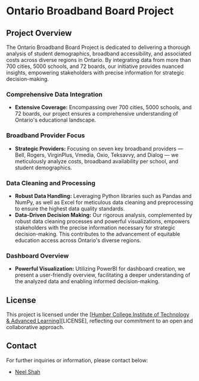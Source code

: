 # Ontario Broadband Board Project

## Project Overview

The Ontario Broadband Board Project is dedicated to delivering a thorough analysis of student demographics, broadband accessibility, and associated costs across diverse regions in Ontario. By integrating data from more than 700 cities, 5000 schools, and 72 boards, our initiative provides nuanced insights, empowering stakeholders with precise information for strategic decision-making.

### Comprehensive Data Integration

- **Extensive Coverage:** Encompassing over 700 cities, 5000 schools, and 72 boards, our project ensures a comprehensive understanding of Ontario's educational landscape.

### Broadband Provider Focus

- **Strategic Providers:** Focusing on seven key broadband providers — Bell, Rogers, VirginPlus, Vmedia, Oxio, Teksavvy, and Dialog — we meticulously analyze costs, broadband availability per school, and student demographics.

### Data Cleaning and Processing

- **Robust Data Handling:** Leveraging Python libraries such as Pandas and NumPy, as well as Excel for meticulous data cleaning and preprocessing to ensure the highest data quality standards.
- **Data-Driven Decision Making:** Our rigorous analysis, complemented by robust data cleaning processes and powerful visualizations, empowers stakeholders with the precise information necessary for strategic decision-making. This contributes to the advancement of equitable education access across Ontario's diverse regions.

### Dashboard Overview

- **Powerful Visualization:** Utilizing PowerBI for dashboard creation, we present a user-friendly overview, facilitating a deeper understanding of the analyzed data and enabling informed decision-making.

## License

This project is licensed under the [[Humber College Institute of Technology & Advanced Learning](https://humber.ca/legal-and-risk-management/assets/files/pdfs/policy_academic_pdfs/Copyright%20Policy%20FINAL%202022-1.pdf)][LICENSE], reflecting our commitment to an open and collaborative approach.

## Contact

For further inquiries or information, please contact below:

- [Neel Shah](mailto:your.neelshah3100@gmail.com)
